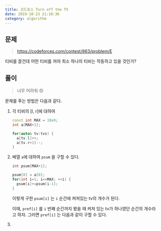 ```yaml
---
title: 코드포스 Turn off the TV
date: 2019-10-23 21:10:36
category: algorithm
---
```


## 문제 

> https://codeforces.com/contest/863/problem/E

티비를 끌건데 어떤 티비를 꺼야 최소 하나의 티비는 작동하고 있을 것인가? 

## 풀이 

> 너무 어려워 :disappointed:

문제를 푸는 방법은 다음과 같다. 

1. 각 티비의 [l, r]에 대하여 

   ```cpp 
   const int MAX = 10e9;
   int a[MAX+1];
   
   for(auto& tv:tvs) {
     a[tv.l]++;
     a[tv.r+1]--;
   }
   ```

2. 배열 `a`에 대하여 `psum` 을 구할 수 있다.

   ```cpp
   int psum[MAX+1];
   
   psum[0] = a[0];
   for(int i=1; i<=MAX; ++i) {
     psum[i]+=psum[i-1];
   }
   
   ```

   이렇게 구한 `psum[i]` 는 `i` 순간에 켜져있는 tv의 개수가 된다. 

   이때, `pref[i]` 를  `i` 번째 순간까지 봤을 때 켜져 있는 tv가 하나였던 순간의 개수라고 하자. 그러면 `pref[i]` 는 다음과 같이 구할 수 있다. 

3. 